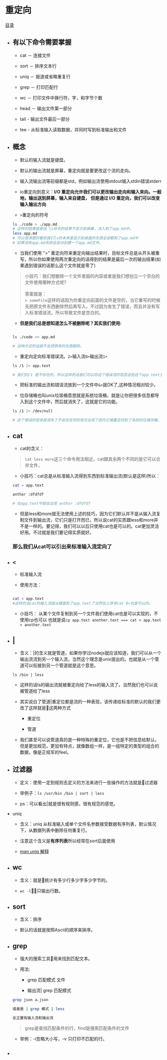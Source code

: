 # 重定向

[目录](./summary.md)

- ## 有以下命令需要掌握

    - cat － 连接文件

    - sort － 排序文本行

    - uniq － 报道或省略重复行

    - grep － 打印匹配行

    - wc － 打印文件中换行符，字，和字节个数

    - head － 输出文件第一部分

    - tail - 输出文件最后一部分

    - tee - 从标准输入读取数据，并同时写到标准输出和文件

- ## 概念
    - 默认的输入流就是键盘。

    - 默认的输出流就是屏幕，重定向就是要更改这个流的走向。

    - 输入流输出流等前缀都是std，例如输出流使用stdout输入stdin错误stderr

    - io重定向到意义：**I/O 重定向允许我们可以更改输出走向和输入来向。一般地，输出送到屏幕，输入来自键盘， 但是通过 I/O 重定向，我们可以改变输入输出方向**

    - `>`重定向的符号

    ```bash
    ls ./code > ./app.md
    # 这样的结果就是说 ls命令的结果不显示到屏幕，流入到了app.md中。
    less app.md
    # 可以很清楚的看到我们ls的本来是显示到桌面的东西全部都到了app.md中
    # 如果没有app.md系统会自动创建一个app.md文件。
    ```
    - 当我们使用 “>” 重定向符来重定向输出结果时，目标文件总是从开头被重写，所以你如果使用两次重定向的话得到的结果是最后一次的输出结果(如果遇到错误的话那么这个文件就是零了)

    > 小技巧：我们想删除一个文件里面的内容或者是我们想创立一个空白的文件使用哪种方式呢?<br><br>答案就是：<br>`> someFile`这样的话因为你重定向前面的文件是空的，当它重写的时候先把原文件东西删除然后再写入，不过因为发生了错误，而且并没有写入标准错误流，所以导致文件是空白的。

    - **但是我们总是想知道怎么不被删除呢？其实我们使用:**

    ```bash

    ls ./code >> app.md

    # 这种方式的话就不会把原来的东西删除。
    ```
    - 重定向定向标准错误流。`2>`输入流`0>`输出流`1>`

    ```bash
    ls /1 2> app.text

    # 我们的/1 是不存在的，所以这样的话我们可以将这个错误流的信息送到这个app.text文件中去。
    ```

    - 把标准的输出流和错误流放到一个文件中`&>`就OK了,这种情况相对较少。

    - 位存储桶也叫unix垃圾桶意思就是系统垃圾桶，就是让你把很多信息都导入到这个文件中，然后就消失了，这就是它的功能。

    ```bash
    ls /1 2> /dev/null

    # 这个错误的信息就消失了不会在任何的地方出现了因为它被重定向到了系统的位储存桶。
    ```

- ## cat
    - cat的含义：

    > `cat less more`这三个命令用法相近，cat跟其余两个不同的是它可以合并文件，

    - 小技巧：cat总是从标准输入流得到东西到标准输出流(默认是这样)所以：

    ```bash
    cat > app.text

    anthor :dfdfdf

    # 在app.text中就会出现 anthor :dfdfdf
    ```

    - 但是less和more就无法使用上述的技巧，因为它们默认并不是从输入流复制文件到输出流，它们只是打开而已，所以说cat的实质跟less和more并不是一样的。要记得，我们可以以后只使用cat也是可以的。cat更加灵活好用。不过就是我们要记得实质就好。

    ### 那么我们从cat可以引出来**标准输入流定向了**

- ## `<`
    - 标准输入流

    - 使用方法：

    ```bash

    cat < app.text
    #这样的话cat的输入流就从键盘到了app.text了当然加上序号cat 0<也是可以的。
    ```

    - 小技巧：
    从某个文件复制到另一个文件我们使用cat也是可以实现的，不使用cp也可以
    也就是说`cp app.text another.text === cat < app.text > another.text`

- ## |
    - 含义：|的含义就是管道，如果你学过nodejs就应该知道，我们可以从一个输出流流到另一个输入流，当然这个理念是unix提出的。也就是从一个管道可以衔接到另一个管道就是这个意思。

    ```
    ls /bin | less
    ```
    - 这样的话ls的输出流就被重定向给了less的输入流了。当然我们也可以说被管道给了less

    - 其实说白了管道|重定位都是流的一种表现，该传递给标准的默认的我们更改了这样就是这两种方式

        - 重定位

        - 管道

    - 我们甚至可以说管道真的是一种特殊的重定位，它也是不把信息给默认，但是更加规范，更加有特点，就像数组一样，是一组特定的类型的组合的数据，像是正规军的feel。

- ## 过滤器

    - 定义：使用一定到规则去定义的方法来进行一些操作的方法就是过滤器

    - 举例子：`ls /usr/bin /bin | sort | less`

    - ps：可以看出|就是很有规则感，很有规范的感觉。

- uniq
    - 含义：uniq 从标准输入或单个文件名参数接受数据有序列表，默认情况下，从数据列表中删除任何重复行。

    - 注意这个含义是**有序列表**所以经常在sort后面使用

    - [man uniq 解释](../lib/uniq.text)

- ## wc

    - 含义：就是统计有多少行多少字多少字节的。

    - `wc -l`只输出行数。

- ## sort

    - 含义：排序

    - 默认的话就是按照Ascii的顺序来排序。

- ## grep

    - 强大的搜索工具用来找到匹配文本。

    - 用法:
      - grep 匹配模式 文件

      - 输出流| grep 匹配模式

    ```bash
    grep json a.json

    或者是 | grep 模式 | less

    反正要有输入流和输出流
    ```

    > grep是查找匹配条件的行，find是搜索匹配条件的文件

    - 举例：-i忽略大小写，-v 只打印不匹配的行。

- ##
